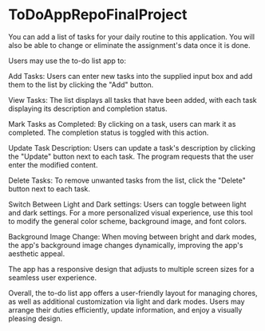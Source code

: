 # ToDoAppRepoFinalProject
You can add a list of tasks for your daily routine to this application. You will also be able to change or eliminate the assignment's data once it is done. 

Users may use the to-do list app to: 

Add Tasks: Users can enter new tasks into the supplied input box and add them to the list by clicking the "Add" button.

View Tasks: The list displays all tasks that have been added, with each task displaying its description and completion status.

Mark Tasks as Completed: By clicking on a task, users can mark it as completed. The completion status is toggled with this action.

Update Task Description: Users can update a task's description by clicking the "Update" button next to each task. The program requests that the user enter the modified content.

Delete Tasks: To remove unwanted tasks from the list, click the "Delete" button next to each task.

Switch Between Light and Dark settings: Users can toggle between light and dark settings. For a more personalized visual experience, use this tool to modify the general color scheme, background image, and font colors.

Background Image Change: When moving between bright and dark modes, the app's background image changes dynamically, improving the app's aesthetic appeal.

The app has a responsive design that adjusts to multiple screen sizes for a seamless user experience.

Overall, the to-do list app offers a user-friendly layout for managing chores, as well as additional customization via light and dark modes. Users may arrange their duties efficiently, update information, and enjoy a visually pleasing design.
